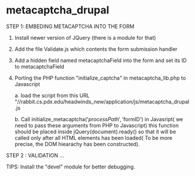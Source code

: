 metacaptcha_drupal
==================

STEP 1: EMBEDING METACAPTCHA INTO THE FORM

1. Install newer version of JQuery (there is a module for that)
2. Add the file Validate.js which contents the form submission handler
3. Add a hidden field named metacaptchaField into the form and set its ID to metacaptchaField
4. Porting the PHP function "initialize_captcha" in metacaptcha_lib.php to Javascript

  	a. load the script from this URL "//rabbit.cs.pdx.edu/headwinds_new/application/js/metacaptcha_drupal.js
	
	b. Call initialize_metacaptcha('$processPath','$formID') in Javasript( we need to pass these arguments from PHP to Javascript)
	 this function should be placed inside jQuery(document).ready() so that it will be called only after all HTML elements has been loaded( To be more precise, the DOM hiearachy has been constructed).

STEP 2 : VALIDATION
...

TIPS:
	Install the "devel" module for better debugging.
